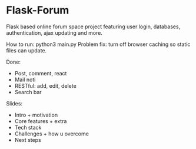 # Flask-Forum
Flask based online forum space project featuring user login, databases, authentication, ajax updating and more.

How to run: python3 main.py Problem fix: turn off browser caching so static files can update.

Done:
- Post, comment, react
- Mail noti
- RESTful: add, edit, delete
- Search bar


Slides:
- Intro + motivation
- Core features + extra
- Tech stack
- Challenges + how u overcome
- Next steps
